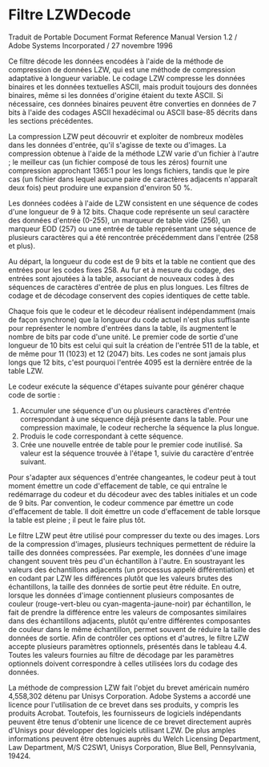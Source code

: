# Filtre LZWDecode

Traduit de Portable Document Format Reference Manual Version 1.2 / Adobe Systems Incorporated / 27 novembre 1996

Ce filtre décode les données encodées à l'aide de la méthode de compression de données LZW, qui est une méthode de compression adaptative à longueur variable. Le codage LZW compresse les données binaires et les données textuelles ASCII, mais produit toujours des données binaires, même si les données d'origine étaient du texte ASCII. Si nécessaire, ces données binaires peuvent être converties en données de 7 bits à l'aide des codages ASCII hexadécimal ou ASCII base-85 décrits dans les sections précédentes.

La compression LZW peut découvrir et exploiter de nombreux modèles dans les données d'entrée, qu'il s'agisse de texte ou d'images. La compression obtenue à l'aide de la méthode LZW varie d'un fichier à l'autre ; le meilleur cas (un fichier composé de tous les zéros) fournit une compression approchant 1365:1 pour les longs fichiers, tandis que le pire cas (un fichier dans lequel aucune paire de caractères adjacents n'apparaît deux fois) peut produire une expansion d'environ 50 %.

Les données codées à l'aide de LZW consistent en une séquence de codes d'une longueur de 9 à 12 bits. Chaque code représente un seul caractère des données d'entrée (0-255), un marqueur de table vide (256), un marqueur EOD (257) ou une entrée de table représentant une séquence de plusieurs caractères qui a été rencontrée précédemment dans l'entrée (258 et plus).

Au départ, la longueur du code est de 9 bits et la table ne contient que des entrées pour les codes fixes 258. Au fur et à mesure du codage, des entrées sont ajoutées à la table, associant de nouveaux codes à des séquences de caractères d'entrée de plus en plus longues. Les filtres de codage et de décodage conservent des copies identiques de cette table.

Chaque fois que le codeur et le décodeur réalisent indépendamment (mais de façon synchrone) que la longueur du code actuel n'est plus suffisante pour représenter le nombre d'entrées dans la table, ils augmentent le nombre de bits par code d'une unité. Le premier code de sortie d'une longueur de 10 bits est celui qui suit la création de l'entrée 511 de la table, et de même pour 11 (1023) et 12 (2047) bits. Les codes ne sont jamais plus longs que 12 bits, c'est pourquoi l'entrée 4095 est la dernière entrée de la table LZW.

Le codeur exécute la séquence d'étapes suivante pour générer chaque code de sortie :

1. Accumuler une séquence d'un ou plusieurs caractères d'entrée correspondant à une séquence déjà présente dans la table. Pour une compression maximale, le codeur recherche la séquence la plus longue.
2. Produis le code correspondant à cette séquence.
3. Crée une nouvelle entrée de table pour le premier code inutilisé. Sa valeur est la séquence trouvée à l'étape 1, suivie du caractère d'entrée suivant.

Pour s'adapter aux séquences d'entrée changeantes, le codeur peut à tout moment émettre un code d'effacement de table, ce qui entraîne le redémarrage du codeur et du décodeur avec des tables initiales et un code de 9 bits. Par convention, le codeur commence par émettre un code d'effacement de table. Il doit émettre un code d'effacement de table lorsque la table est pleine ; il peut le faire plus tôt.

Le filtre LZW peut être utilisé pour compresser du texte ou des images. Lors de la compression d'images, plusieurs techniques permettent de réduire la taille des données compressées. Par exemple, les données d'une image changent souvent très peu d'un échantillon à l'autre. En soustrayant les valeurs des échantillons adjacents (un processus appelé différentiation) et en codant par LZW les différences plutôt que les valeurs brutes des échantillons, la taille des données de sortie peut être réduite. En outre, lorsque les données d'image contiennent plusieurs composantes de couleur (rouge-vert-bleu ou cyan-magenta-jaune-noir) par échantillon, le fait de prendre la différence entre les valeurs de composantes similaires dans des échantillons adjacents, plutôt qu'entre différentes composantes de couleur dans le même échantillon, permet souvent de réduire la taille des données de sortie. Afin de contrôler ces options et d'autres, le filtre LZW accepte plusieurs paramètres optionnels, présentés dans le tableau 4.4. Toutes les valeurs fournies au filtre de décodage par les paramètres optionnels doivent correspondre à celles utilisées lors du codage des données.

La méthode de compression LZW fait l'objet du brevet américain numéro 4,558,302 détenu par Unisys Corporation. Adobe Systems a accordé une licence pour l'utilisation de ce brevet dans ses produits, y compris les produits Acrobat. Toutefois, les fournisseurs de logiciels indépendants peuvent être tenus d'obtenir une licence de ce brevet directement auprès d'Unisys pour développer des logiciels utilisant LZW. De plus amples informations peuvent être obtenues auprès du Welch Licensing Department, Law Department, M/S C2SW1, Unisys Corporation, Blue Bell, Pennsylvania, 19424.